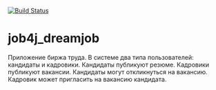 [![Build Status](https://travis-ci.org/AMKir1/junior.svg?branch=master)](https://travis-ci.org/AMKir1/job4j_dreamjob)

# job4j_dreamjob
Приложение биржа труда. В системе два типа пользователей: кандидаты и кадровики. Кандидаты публикуют резюме. Кадровики публикуют вакансии.  Кандидаты могут откликнуться на вакансию. Кадровик может пригласить на вакансию кандидата.

